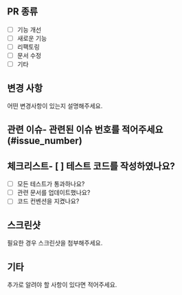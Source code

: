## PR 종류
- [ ] 기능 개선
- [ ] 새로운 기능
- [ ] 리팩토링
- [ ] 문서 수정
- [ ] 기타

## 변경 사항
어떤 변경사항이 있는지 설명해주세요.

## 관련 이슈- 관련된 이슈 번호를 적어주세요 (#issue_number)

## 체크리스트- [ ] 테스트 코드를 작성하였나요?
- [ ] 모든 테스트가 통과하나요?
- [ ] 관련 문서를 업데이트했나요?
- [ ] 코드 컨벤션을 지켰나요?

## 스크린샷
필요한 경우 스크린샷을 첨부해주세요.

## 기타
추가로 알려야 할 사항이 있다면 적어주세요.
